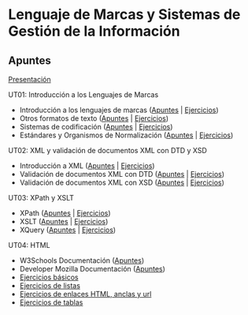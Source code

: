 # Lenguaje de Marcas y Sistemas de Gestión de la Información

## Apuntes

[Presentación](./apuntes/ut00/presentacion.md)

UT01: Introducción a los Lenguajes de Marcas
* Introducción a los lenguajes de marcas ([Apuntes](./apuntes/ut01/intro-a-los-lenguajes-de-marcas.md) | [Ejercicios](./ejercicios/ut01/intro-a-los-lenguajes-de-marcas.md))
* Otros formatos de texto ([Apuntes](./apuntes/ut01/otros-formatos-de-texto.md) | [Ejercicios](./ejercicios/ut01/otros-formatos-de-texto.md))
* Sistemas de codificación ([Apuntes](./apuntes/ut01/sistemas-de-codificacion.md) | [Ejercicios](./ejercicios/ut01/sistemas-de-codificacion.md))
* Estándares y Organismos de Normalización ([Apuntes](./apuntes/ut01/estandares-y-organismos-de-normalizacion.md) | [Ejercicios](./ejercicios/ut01/estandares-y-organismos-de-normalizacion.md))

UT02: XML y validación de documentos XML con DTD y XSD
* Introducción a XML ([Apuntes](./apuntes/ut02/intro-a-xml.md) | [Ejercicios](./ejercicios/ut02/intro-a-xml.md))
* Validación de documentos XML con DTD ([Apuntes](./apuntes/ut02/validacion-con-dtd.md) | [Ejercicios](./ejercicios/ut02/validacion-con-dtd.md))
* Validación de documentos XML con XSD ([Apuntes](./apuntes/ut02/validacion-con-xsd.md) | [Ejercicios](./ejercicios/ut02/validacion-con-xsd.md))

UT03: XPath y XSLT
* XPath ([Apuntes](./apuntes/ut03/xpath.md) | [Ejercicios](./ejercicios/ut03/xpath.md))
* XSLT ([Apuntes](./apuntes/ut03/xslt.md)  | [Ejercicios](./ejercicios/ut03/xslt.md))
* XQuery ([Apuntes](./apuntes/ut03/xquery.md) | [Ejercicios](./ejercicios/ut03/xquery.md))

UT04: HTML
* W3Schools Documentación ([Apuntes](https://www.w3schools.com/))
* Developer Mozilla Documentación ([Apuntes](https://developer.mozilla.org/es/docs/Web/HTML))
* [Ejercicios básicos](./ejercicios/ut04/ejercicios-basicos.md)
* [Ejercicios de listas](./ejercicios/ut04/ejercicios-listas.md)
* [Ejercicios de enlaces HTML, anclas y url](./ejercicios/ut04/ejercicios-enlaces-html-anclas-y-url.md)
* [Ejercicios de tablas](./ejercicios/ut04/ejercicios-tablas.md)
